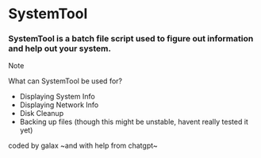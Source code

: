 # SystemTool
### SystemTool is a batch file script used to figure out information and help out your system.
> [!NOTE]
> What can SystemTool be used for?
> - Displaying System Info
> - Displaying Network Info
> - Disk Cleanup
> - Backing up files (though this might be unstable, havent really tested it yet)

coded by galax ~and with help from chatgpt~
